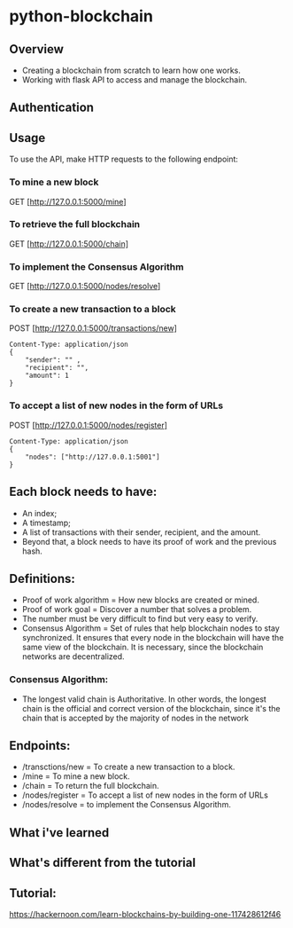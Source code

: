 # python-blockchain

## Overview
* Creating a blockchain from scratch to learn how one works.
* Working with flask API to access and manage the blockchain.

## Authentication

## Usage
To use the API, make HTTP requests to the following endpoint:

### To mine a new block
GET [http://127.0.0.1:5000/mine]

### To retrieve the full blockchain
GET [http://127.0.0.1:5000/chain]

### To implement the Consensus Algorithm
GET [http://127.0.0.1:5000/nodes/resolve]

### To create a new transaction to a block
POST [http://127.0.0.1:5000/transactions/new]  

```
Content-Type: application/json
{
    "sender": "" ,
    "recipient": "",
    "amount": 1
}
```

### To accept a list of new nodes in the form of URLs
POST [http://127.0.0.1:5000/nodes/register]

```
Content-Type: application/json
{
    "nodes": ["http://127.0.0.1:5001"]
}
```

## Each block needs to have:
* An index;
* A timestamp;
* A list of transactions with their sender, recipient, and the amount.
* Beyond that, a block needs to have its proof of work and the previous hash.

## Definitions:
- Proof of work algorithm = How new blocks are created or mined.
- Proof of work goal = Discover a number that solves a problem.
- The number must be very difficult to find but very easy to verify.
- Consensus Algorithm = Set of rules that help blockchain nodes to stay synchronized. It ensures that every node in the blockchain will have the same view of the blockchain. It is necessary, since the blockchain networks are decentralized.

### Consensus Algorithm:
- The longest valid chain is Authoritative. In other words, the longest chain is the official and correct version of the blockchain, since it's the chain that is accepted by the majority of nodes in the network

## Endpoints:
- /transctions/new = To create a new transaction to a block.
- /mine = To mine a new block.
- /chain = To return the full blockchain.
- /nodes/register = To accept a list of new nodes in the form of URLs
- /nodes/resolve = to implement the Consensus Algorithm.

## What i've learned

## What's different from the tutorial

## Tutorial:
https://hackernoon.com/learn-blockchains-by-building-one-117428612f46

